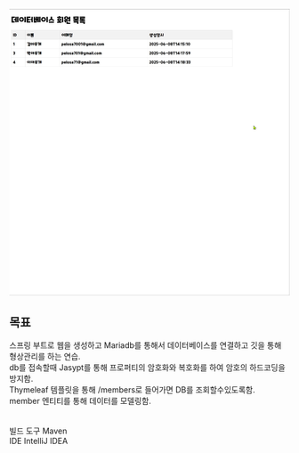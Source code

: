 ![메인 화면 스크린샷](images/database_shot.jpg "애플리케이션 메인 화면")

## 목표

스프링 부트로 웹을 생성하고 Mariadb를 통해서 데이터베이스를 연결하고 깃을 통해 형상관리를 하는 연습.<br/>
db를 접속할때 Jasypt를 통해 프로퍼티의 암호화와 복호화를 하여 암호의 하드코딩을 방지함.<br/>
Thymeleaf 템플릿을 통해 /members로 들어가면 DB를 조회할수있도록함.<br/>
member 엔티티를 통해 데이터를 모델링함.<br/>
<br/><br/>
빌드 도구 Maven<br/>
IDE IntelliJ IDEA
